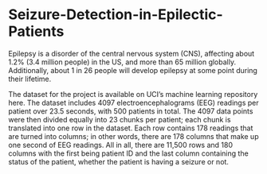 # Seizure-Detection-in-Epilectic-Patients
Epilepsy is a disorder of the central nervous system (CNS), affecting about 1.2% (3.4 million people) in the US, and more than 65 million globally. Additionally, about 1 in 26 people will develop epilepsy at some point during their lifetime.

The dataset for the project is available on UCI’s machine learning repository here. The dataset includes 4097 electroencephalograms (EEG) readings per patient over 23.5 seconds, with 500 patients in total. The 4097 data points were then divided equally into 23 chunks per patient; each chunk is translated into one row in the dataset. Each row contains 178 readings that are turned into columns; in other words, there are 178 columns that make up one second of EEG readings. All in all, there are 11,500 rows and 180 columns with the first being patient ID and the last column containing the status of the patient, whether the patient is having a seizure or not.


